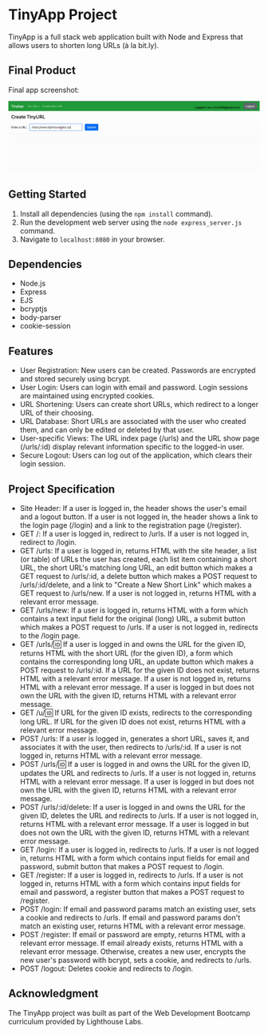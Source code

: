 # TinyApp Project

TinyApp is a full stack web application built with Node and Express that allows users to shorten long URLs (à la bit.ly).

## Final Product

Final app screenshot:

![Screenshot](web-gif-1.gif)

## Getting Started

1. Install all dependencies (using the `npm install` command).
2. Run the development web server using the `node express_server.js` command.
3. Navigate to `localhost:8080` in your browser.

## Dependencies

- Node.js
- Express
- EJS
- bcryptjs
- body-parser
- cookie-session

## Features

- User Registration: New users can be created. Passwords are encrypted and stored securely using bcrypt.
- User Login: Users can login with email and password. Login sessions are maintained using encrypted cookies.
- URL Shortening: Users can create short URLs, which redirect to a longer URL of their choosing.
- URL Database: Short URLs are associated with the user who created them, and can only be edited or deleted by that user.
- User-specific Views: The URL index page (/urls) and the URL show page (/urls/:id) display relevant information specific to the logged-in user.
- Secure Logout: Users can log out of the application, which clears their login session.

## Project Specification

- Site Header: If a user is logged in, the header shows the user's email and a logout button. If a user is not logged in, the header shows a link to the login page (/login) and a link to the registration page (/register).
- GET /: If a user is logged in, redirect to /urls. If a user is not logged in, redirect to /login.
- GET /urls: If a user is logged in, returns HTML with the site header, a list (or table) of URLs the user has created, each list item containing a short URL, the short URL's matching long URL, an edit button which makes a GET request to /urls/:id, a delete button which makes a POST request to /urls/:id/delete, and a link to "Create a New Short Link" which makes a GET request to /urls/new. If a user is not logged in, returns HTML with a relevant error message.
- GET /urls/new: If a user is logged in, returns HTML with a form which contains a text input field for the original (long) URL, a submit button which makes a POST request to /urls. If a user is not logged in, redirects to the /login page.
- GET /urls/:id: If a user is logged in and owns the URL for the given ID, returns HTML with the short URL (for the given ID), a form which contains the corresponding long URL, an update button which makes a POST request to /urls/:id. If a URL for the given ID does not exist, returns HTML with a relevant error message. If a user is not logged in, returns HTML with a relevant error message. If a user is logged in but does not own the URL with the given ID, returns HTML with a relevant error message.
- GET /u/:id: If URL for the given ID exists, redirects to the corresponding long URL. If URL for the given ID does not exist, returns HTML with a relevant error message.
- POST /urls: If a user is logged in, generates a short URL, saves it, and associates it with the user, then redirects to /urls/:id. If a user is not logged in, returns HTML with a relevant error message.
- POST /urls/:id: If a user is logged in and owns the URL for the given ID, updates the URL and redirects to /urls. If a user is not logged in, returns HTML with a relevant error message. If a user is logged in but does not own the URL with the given ID, returns HTML with a relevant error message.
- POST /urls/:id/delete: If a user is logged in and owns the URL for the given ID, deletes the URL and redirects to /urls. If a user is not logged in, returns HTML with a relevant error message. If a user is logged in but does not own the URL with the given ID, returns HTML with a relevant error message.
- GET /login: If a user is logged in, redirects to /urls. If a user is not logged in, returns HTML with a form which contains input fields for email and password, submit button that makes a POST request to /login.
- GET /register: If a user is logged in, redirects to /urls. If a user is not logged in, returns HTML with a form which contains input fields for email and password, a register button that makes a POST request to /register.
- POST /login: If email and password params match an existing user, sets a cookie and redirects to /urls. If email and password params don't match an existing user, returns HTML with a relevant error message.
- POST /register: If email or password are empty, returns HTML with a relevant error message. If email already exists, returns HTML with a relevant error message. Otherwise, creates a new user, encrypts the new user's password with bcrypt, sets a cookie, and redirects to /urls.
- POST /logout: Deletes cookie and redirects to /login.

## Acknowledgment

The TinyApp project was built as part of the Web Development Bootcamp curriculum provided by Lighthouse Labs.

